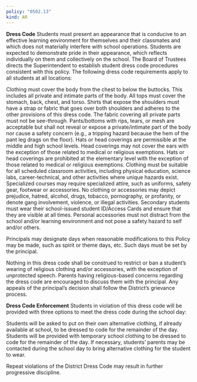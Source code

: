 ```yaml
---
policy: "0502.13"
kind: AR
---
```


**Dress Code**
Students must present an appearance that is conducive to an effective learning environment for themselves and
their classmates and which does not materially interfere with school operations. Students are expected to
demonstrate pride in their appearance, which reflects individually on them and collectively on the school. The Board
of Trustees directs the Superintendent to establish student dress code procedures consistent with this policy. The
following dress code requirements apply to all students at all locations:


Clothing must cover the body from the chest to below the buttocks. This includes all private and intimate
parts of the body.
All tops must cover the stomach, back, chest, and torso. Shirts that expose the shoulders must have a strap or
fabric that goes over both shoulders and adheres to the other provisions of this dress code.
The fabric covering all private parts must not be see-through.
Pants/bottoms with rips, tears, or mesh are acceptable but shall not reveal or expose a private/intimate part of
the body nor cause a safety concern (e.g., a tripping hazard because the hem of the pant leg drags on the
floor).
Hats or head coverings are permissible at the middle and high school levels. Head coverings may not cover the
ears with the exception of those related to medical or religious exemptions. Hats or head coverings are
prohibited at the elementary level with the exception of those related to medical or religious exemptions.
Clothing must be suitable for all scheduled classroom activities, including physical education, science labs,
career-technical, and other activities where unique hazards exist. Specialized courses may require specialized
attire, such as uniforms, safety gear, footwear or accessories.
No clothing or accessories may depict prejudice, hatred, alcohol, drugs, tobacco, pornography, or profanity, or
denote gang involvement, violence, or illegal activities.
Secondary students must wear their school-issued student ID/Access Cards and ensure that they are visible at
all times.
Personal accessories must not distract from the school and/or learning environment and not pose a safety
hazard to self and/or others.

Principals may designate days when reasonable modifications to this Policy may be made, such as spirit or theme
days, etc. Such days must be set by the principal.

Nothing in this dress code shall be construed to restrict or ban a student’s wearing of religious clothing and/or
accessories, with the exception of unprotected speech. Parents having religious-based concerns regarding the dress
code are encouraged to discuss them with the principal. Any appeals of the principal’s decision shall follow the
District’s grievance process.

**Dress Code Enforcement**
Students in violation of this dress code will be provided with three options to meet the dress code during the school
day:


Students will be asked to put on their own alternative clothing, if already available at school, to be dressed to
code for the remainder of the day.
Students will be provided with temporary school clothing to be dressed to code for the remainder of the day.
If necessary, students’ parents may be contacted during the school day to bring alternative clothing for the
student to wear.

Repeat violations of the District Dress Code may result in further progressive discipline.
